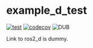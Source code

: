 # example_d_test

[![test](https://github.com/nonanonno/example_d_test/actions/workflows/test.yml/badge.svg)](https://github.com/nonanonno/example_d_test/actions/workflows/test.yml)
[![codecov](https://codecov.io/gh/nonanonno/example_d_test/branch/main/graph/badge.svg?token=UETYAQY43L)](https://codecov.io/gh/nonanonno/example_d_test)
![DUB](https://img.shields.io/dub/v/ros2_d)

Link to ros2_d is dummy.
